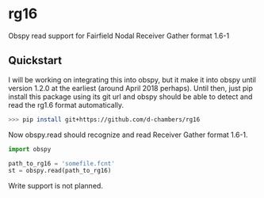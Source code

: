 # rg16


Obspy read support for Fairfield Nodal Receiver Gather format 1.6-1

Quickstart
---------

I will be working on integrating this into obspy, but it make it into obspy
until version 1.2.0 at the earliest (around April 2018 perhaps).
Until then, just pip install this package using its git url
and obspy should be able to detect and read the rg1.6 format automatically.

```bash
>>> pip install git+https://github.com/d-chambers/rg16
```

Now obspy.read should recognize and read Receiver Gather format 1.6-1.

```python
import obspy

path_to_rg16 = 'somefile.fcnt'
st = obspy.read(path_to_rg16)
```

Write support is not planned.
